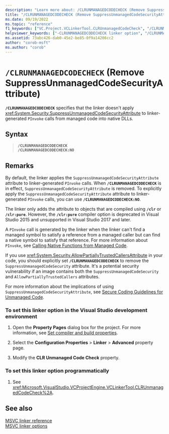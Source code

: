 ```yaml
---
description: "Learn more about: /CLRUNMANAGEDCODECHECK (Remove SuppressUnmanagedCodeSecurityAttribute)"
title: "/CLRUNMANAGEDCODECHECK (Remove SuppressUnmanagedCodeSecurityAttribute)"
ms.date: 09/19/2022
ms.topic: "reference"
f1_keywords: ["VC.Project.VCLinkerTool.CLRUnmanagedCodeCheck", "/CLRUNMANAGEDCODECHECK"]
helpviewer_keywords: ["-CLRUNMANAGEDCODECHECK linker option", "/CLRUNMANAGEDCODECHECK linker option"]
ms.assetid: 73abc426-dab0-45e2-be85-0f9a14206cc2
author: "corob-msft"
ms.author: "corob"
---
```

# `/CLRUNMANAGEDCODECHECK` (Remove SuppressUnmanagedCodeSecurityAttribute)

**`/CLRUNMANAGEDCODECHECK`** specifies that the linker doesn't apply <xref:System.Security.SuppressUnmanagedCodeSecurityAttribute> to linker-generated `PInvoke` calls from managed code into native DLLs.

## Syntax

> **`/CLRUNMANAGEDCODECHECK`**\
> **`/CLRUNMANAGEDCODECHECK:NO`**

## Remarks

By default, the linker applies the `SuppressUnmanagedCodeSecurityAttribute` attribute to linker-generated `PInvoke` calls. When **`/CLRUNMANAGEDCODECHECK`** is in effect, `SuppressUnmanagedCodeSecurityAttribute` is removed. To explicitly apply the `SuppressUnmanagedCodeSecurityAttribute` attribute to linker-generated `PInvoke` calls, you can use **`/CLRUNMANAGEDCODECHECK:NO`**.

The linker only adds the attribute to objects that are compiled using **`/clr`** or **`/clr:pure`**. However, the **`/clr:pure`** compiler option is deprecated in Visual Studio 2015 and unsupported in Visual Studio 2017 and later.

A `PInvoke` call is generated by the linker when the linker can't find a managed symbol to satisfy a reference from a managed caller but can find a native symbol to satisfy that reference. For more information about `PInvoke`, see [Calling Native Functions from Managed Code](../../dotnet/calling-native-functions-from-managed-code.md).

If you use <xref:System.Security.AllowPartiallyTrustedCallersAttribute> in your code, you should explicitly set **`/CLRUNMANAGEDCODECHECK`** to remove the `SuppressUnmanagedCodeSecurity` attribute. It's a potential security vulnerability if an image contains both the `SuppressUnmanagedCodeSecurity` and `AllowPartiallyTrustedCallers` attributes.

For more information about the implications of using `SuppressUnmanagedCodeSecurityAttribute`, see [Secure Coding Guidelines for Unmanaged Code](/previous-versions/dotnet/framework/windows-identity-foundation/secure-coding-guidelines-for-unmanaged-code).

### To set this linker option in the Visual Studio development environment

1. Open the **Property Pages** dialog box for the project. For more information, see [Set compiler and build properties](../working-with-project-properties.md).

1. Select the **Configuration Properties** > **Linker** > **Advanced** property page.

1. Modify the **CLR Unmanaged Code Check** property.

### To set this linker option programmatically

1. See <xref:Microsoft.VisualStudio.VCProjectEngine.VCLinkerTool.CLRUnmanagedCodeCheck%2A>.

## See also

[MSVC linker reference](linking.md)\
[MSVC linker options](linker-options.md)
